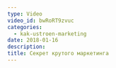 ```yaml
---
type: Video
video_id: bwRoRT9zvuc
categories:
  - kak-ustroen-marketing
date: 2018-01-16
description: 
title: Секрет крутого маркетинга
---
```

